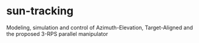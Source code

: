 # sun-tracking
Modeling, simulation and control of Azimuth-Elevation, Target-Aligned and the proposed 3-RPS parallel manipulator

